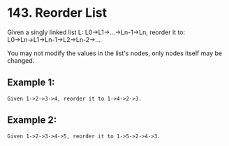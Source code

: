 # 143. Reorder List

Given a singly linked list L: L0→L1→…→Ln-1→Ln,
reorder it to: L0→Ln→L1→Ln-1→L2→Ln-2→…

You may not modify the values in the list's nodes, only nodes itself may be changed.

## Example 1:

```
Given 1->2->3->4, reorder it to 1->4->2->3.
```

## Example 2:

```
Given 1->2->3->4->5, reorder it to 1->5->2->4->3.
```